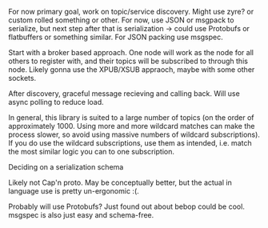 For now primary goal, work on topic/service discovery. Might use zyre? or custom rolled something or other. For now, use JSON or msgpack to serialize, but next step after that is serialization -> could use Protobufs or flatbuffers or something similar. For JSON packing use msgspec.

Start with a broker based approach. One node will work as the node for all others to register with, and their topics will be subscribed to through this node. Likely gonna use the XPUB/XSUB appraoch, maybe with some other sockets.

After discovery, graceful message recieving and calling back. Will use async polling to reduce load.

In general, this library is suited to a large number of topics (on the order of approximately 1000. Using more and more wildcard matches can make the process slower, so avoid using massive numbers of wildcard subscriptions). If you do use the wildcard subscriptions, use them as intended, i.e. match the most similar logic you can to one subscription.

Deciding on a serialization schema

Likely not Cap'n proto. May be conceptually better, but the actual in language use is pretty un-ergonomic :(.

Probably will use Protobufs? Just found out about bebop could be cool. msgspec is also just easy and schema-free.
